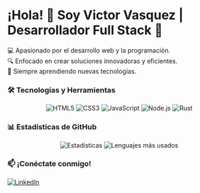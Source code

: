 # ¡Hola! 👋 Soy Victor Vasquez | Desarrollador Full Stack 🚀  

💻 Apasionado por el desarrollo web y la programación.  
🔍 Enfocado en crear soluciones innovadoras y eficientes.  
🚀 Siempre aprendiendo nuevas tecnologías.  

### 🛠️ Tecnologías y Herramientas  

<div align="center">  
  <img src="https://img.shields.io/badge/HTML5-E34F26?style=for-the-badge&logo=html5&logoColor=white" alt="HTML5">  
  <img src="https://img.shields.io/badge/CSS3-1572B6?style=for-the-badge&logo=css3&logoColor=white" alt="CSS3">  
  <img src="https://img.shields.io/badge/JavaScript-F7DF1E?style=for-the-badge&logo=javascript&logoColor=black" alt="JavaScript">  
  <img src="https://img.shields.io/badge/Node.js-339933?style=for-the-badge&logo=nodedotjs&logoColor=white" alt="Node.js">  
  <img src="https://img.shields.io/badge/Rust-000000?style=for-the-badge&logo=rust&logoColor=white" alt="Rust">  
</div>  

### 📊 Estadísticas de GitHub  

<div align="center">  
  <img src="https://github-readme-stats.vercel.app/api?username=VictorVasquezZT&show_icons=true&theme=radical" alt="Estadísticas">  
  <img src="https://github-readme-stats.vercel.app/api/top-langs/?username=VictorVasquezZT&layout=compact&theme=radical" alt="Lenguajes más usados">  
</div>  

### 📫 ¡Conéctate conmigo!  

[![LinkedIn](https://img.shields.io/badge/LinkedIn-0077B5?style=for-the-badge&logo=linkedin&logoColor=white)](https://linkedin.com/in/tu-perfil)  
